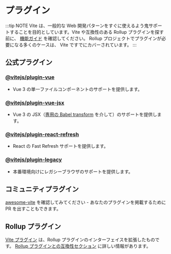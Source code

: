 # プラグイン

:::tip NOTE
Vite は、一般的な Web 開発パターンをすぐに使えるよう鬼サポートすることを目的としています。Vite や互換性のある Rollup プラグインを探す前に、 [機能ガイド](../guide/features.md) を確認してください。 Rollup プロジェクトでプラグインが必要になる多くのケースは、 Vite ですでにカバーされています。
:::

## 公式プラグイン

### [@vitejs/plugin-vue](https://github.com/vitejs/vite/tree/main/packages/plugin-vue)

- Vue 3 の単一ファイルコンポーネントのサポートを提供します。

### [@vitejs/plugin-vue-jsx](https://github.com/vitejs/vite/tree/main/packages/plugin-vue-jsx)

- Vue 3 の JSX（[専用の Babel transform](https://github.com/vuejs/jsx-next) を介して）のサポートを提供します。

### [@vitejs/plugin-react-refresh](https://github.com/vitejs/vite/tree/main/packages/plugin-react-refresh)

- React の Fast Refresh サポートを提供します。

### [@vitejs/plugin-legacy](https://github.com/vitejs/vite/tree/main/packages/plugin-legacy)

- 本番環境向けにレガシーブラウザのサポートを提供します。

## コミュニティプラグイン

[awesome-vite](https://github.com/vitejs/awesome-vite#plugins) を確認してみてください - あなたのプラグインを掲載するために PR を出すこともできます。

## Rollup プラグイン

[Vite プラグイン](../guide/api-plugin) は、Rollup プラグインのインターフェイスを拡張したものです。 [Rollup プラグインとの互換性セクション](../guide/api-plugin#rollup-plugin-compatibility) に詳しい情報があります。
